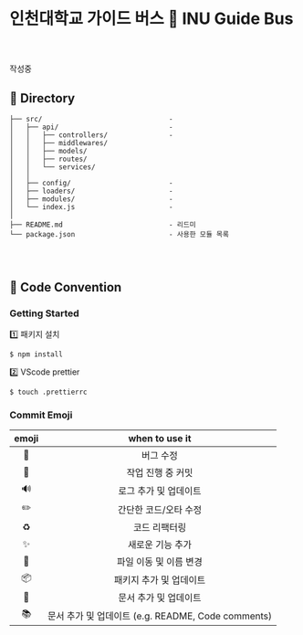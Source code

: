 # 인천대학교 가이드 버스 🚌 INU Guide Bus

### <br/>

작성중

## 🚌 Directory

```
├── src/                               -
│   ├── api/                           -
│   │   ├── controllers/               -
│   │   ├── middlewares/
│   │   ├── models/
│   │   ├── routes/
│   │   └── services/
│   │
│   ├── config/                        -
│   ├── loaders/                       -
│   ├── modules/                       -
│   └── index.js                       -
│
├── README.md                          - 리드미
└── package.json                       - 사용한 모듈 목록
```

### <br/>

###

## 🚌 Code Convention

### Getting Started

1️⃣ 패키지 설치

```
$ npm install
```

2️⃣ VScode prettier

```
$ touch .prettierrc
```

### Commit Emoji

|     emoji      |                   when to use it                   |
| :------------: | :------------------------------------------------: |
|     :bug:      |                     버그 수정                      |
| :construction: |                 작업 진행 중 커밋                  |
|  :loud_sound:  |               로그 추가 및 업데이트                |
|   :pencil2:    |               간단한 코드/오타 수정                |
|   :recycle:    |                   코드 리팩터링                    |
|   :sparkles:   |                  새로운 기능 추가                  |
|    :truck:     |               파일 이동 및 이름 변경               |
|   :package:    |              패키지 추가 및 업데이트               |
|     :memo:     |               문서 추가 및 업데이트                |
|    :books:     | 문서 추가 및 업데이트 (e.g. README, Code comments) |

